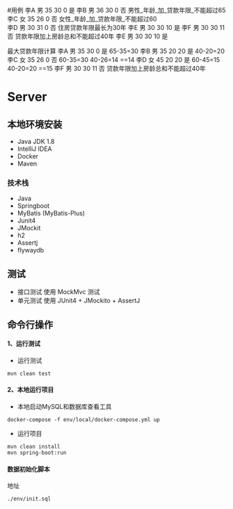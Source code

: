 #用例
李A 男 35 30 0 是 
李B 男 36 30 0 否 男性_年龄_加_贷款年限_不能超过65 
李C 女 35 26 0 否 女性_年龄_加_贷款年限_不能超过60  
李D 男 30 31 0 否 住房贷款年限最长为30年 
李E 男 30 30 10 是 
李F 男 30 30 11 否 贷款年限加上房龄总和不能超过40年 
李E 男 30 30 10 是 

最大贷款年限计算
李A 男 35 30 0 是 65-35=30
李B 男 35 20 20 是 40-20=20
李C 女 35 26 0 否 60-35=30 40-26=14 ==14
李D 女 45 20 20 是 60-45=15 40-20=20 ==15
李F 男 30 30 11 否 贷款年限加上房龄总和不能超过40年 

# Server

## 本地环境安装

- Java JDK 1.8
- IntelliJ IDEA
- Docker
- Maven

### 技术栈

- Java
- Springboot
- MyBatis (MyBatis-Plus)
- Junit4
- JMockit
- h2
- Assertj
- flywaydb

## 测试

- 接口测试 使用 MockMvc 测试
- 单元测试 使用 JUnit4 + JMockito + AssertJ

## 命令行操作

#### 1、运行测试

* 运行测试

```shell
mvn clean test
```

#### 2、本地运行项目

* 本地启动MySQL和数据库查看工具

```shell
docker-compose -f env/local/docker-compose.yml up
```

* 运行项目

```shell
mvn clean install
mvn spring-boot:run
 ```

#### 数据初始化脚本

地址

```text
./env/init.sql
```


